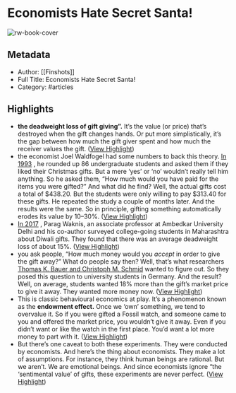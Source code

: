 # Economists Hate Secret Santa!

![rw-book-cover](https://readwise-assets.s3.amazonaws.com/static/images/article0.00998d930354.png)

## Metadata
- Author: [[Finshots]]
- Full Title: Economists Hate Secret Santa!
- Category: #articles

## Highlights
- **the deadweight loss of gift giving”.**
  It’s the value (or price) that’s destroyed when the gift changes hands. Or put more simplistically, it’s the gap between how much the gift giver spent and how much the receiver values the gift. ([View Highlight](https://read.readwise.io/read/01gnrtqs6tpxet3tksk7rjamsn))
- the economist Joel Waldfogel had some numbers to back this theory.
  [In 1993](https://www.amherst.edu/media/view/104699/original/christmas.pdf) , he rounded up 86 undergraduate students and asked them if they liked their Christmas gifts. But a mere ‘yes’ or ‘no’ wouldn’t really tell him anything. So he asked them, “How much would you have paid for the items you were gifted?”
  And what did he find?
  Well, the actual gifts cost a total of $438.20. But the students were only willing to pay $313.40 for these gifts. He repeated the study a couple of months later. And the results were the same. So in principle, gifting something automatically erodes its value by 10–30%. ([View Highlight](https://read.readwise.io/read/01gnrtyy7hb1js880jrb6daq4x))
- [In 2017](https://rn619dmj.r.us-east-1.awstrack.me/L0/https:%2F%2Fwww.wired.co.uk%2Farticle%2Feconomists-christmas-gift-giving/1/010001853825468e-6167f13e-e3d6-49dd-b3a4-ec3aadf2bc21-000000/95Ky02i8cwFn-_VXqYXJcEuKYss=301) , Parag Waknis, an associate professor at Ambedkar University Delhi and his co-author surveyed college-going students in Maharashtra about Diwali gifts. They found that there was an average deadweight loss of about 15%. ([View Highlight](https://read.readwise.io/read/01gnrv0kepgtybs4eg73r19681))
- you ask people, “How much money would you *accept* in order to give the gift away?” What do people say then? Well, that’s what researchers [Thomas K. Bauer and Christoph M. Schmid](https://rn619dmj.r.us-east-1.awstrack.me/L0/https:%2F%2Fwww.iza.org%2Fpublications%2Fdp%2F3855%2Fwtp-vs-wta-christmas-presents-and-the-endowment-effect/1/010001853825468e-6167f13e-e3d6-49dd-b3a4-ec3aadf2bc21-000000/0lB4_-qZ_QUZXw-MUFSnxyrm8Cs=301) wanted to figure out.
  So they posed this question to university students in Germany.
  And the result?
  Well, on average, students wanted 18% more than the gift’s market price to give it away. They wanted more money now. ([View Highlight](https://read.readwise.io/read/01gnrv3y6gfghq0egrs00azh13))
- This is classic behavioural economics at play. It’s a phenomenon known as the **endowment effect.** Once we ‘own’ something, we tend to overvalue it. So if you were gifted a Fossil watch, and someone came to you and offered the market price, you wouldn’t give it away. Even if you didn’t want or like the watch in the first place. You’d want a lot more money to part with it. ([View Highlight](https://read.readwise.io/read/01gnrv45256bkwewnz6qh30ppd))
- But there’s one caveat to both these experiments. They were conducted by economists. And here’s the thing about economists. They make a lot of assumptions. For instance, they think human beings are rational. But we aren’t. We are emotional beings. And since economists ignore “the ‘sentimental value’ of gifts, these experiments are never perfect. ([View Highlight](https://read.readwise.io/read/01gnrwmy7xgyk6a4cxdykkqzc9))
